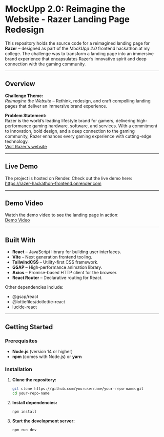 # MockUpp 2.0: Reimagine the Website - Razer Landing Page Redesign

This repository holds the source code for a reimagined landing page for **Razer** – designed as part of the *MockUpp 2.0* frontend hackathon at my college. The challenge was to transform a landing page into an immersive brand experience that encapsulates Razer’s innovative spirit and deep connection with the gaming community.

---

## Overview

**Challenge Theme:**  
*Reimagine the Website* – Rethink, redesign, and craft compelling landing pages that deliver an immersive brand experience.

**Problem Statement:**  
Razer is the world’s leading lifestyle brand for gamers, delivering high-performance gaming hardware, software, and services. With a commitment to innovation, bold design, and a deep connection to the gaming community, Razer enhances every gaming experience with cutting-edge technology.  
[Visit Razer's website](https://www.razer.com/)

---

## Live Demo

The project is hosted on Render. Check out the live demo here:  
https://razer-hackathon-frontend.onrender.com 

---

## Demo Video

Watch the demo video to see the landing page in action:  
[Demo Video](https://your-demo-video-link.com)  

---

## Built With

- **React** – JavaScript library for building user interfaces.
- **Vite** – Next generation frontend tooling.
- **TailwindCSS** – Utility-first CSS framework.
- **GSAP** – High-performance animation library.
- **Axios** – Promise-based HTTP client for the browser.
- **React Router** – Declarative routing for React.

Other dependencies include:
- @gsap/react
- @lottiefiles/dotlottie-react
- lucide-react

---

## Getting Started

### Prerequisites

- **Node.js** (version 14 or higher)
- **npm** (comes with Node.js) or **yarn**

### Installation

1. **Clone the repository:**

   ```bash
   git clone https://github.com/yourusername/your-repo-name.git
   cd your-repo-name
2. **Install dependencies:**
   ```bash
   npm install
3. **Start the development server:**
   ```bash
   npm run dev


